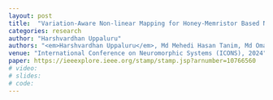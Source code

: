 ```yaml
---
layout: post
title:  "Variation-Aware Non-linear Mapping for Honey-Memristor Based Neuromorphic System"
categories: research
author: "Harshvardhan Uppaluru"
authors: "<em>Harshvardhan Uppaluru</em>, Md Mehedi Hasan Tanim, Md Omar Faruque, Mohammed Rafeeq Khan, Zoe Templin, Feng Zhao, and Jinhui Wang"
venue: "International Conference on Neuromorphic Systems (ICONS), 2024"
paper: https://ieeexplore.ieee.org/stamp/stamp.jsp?arnumber=10766560
# video:
# slides:
# code:
---
```

